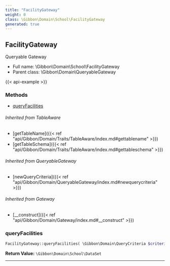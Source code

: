 ```yaml
---
title: "FacilityGateway"
weight: 0
class: \Gibbon\Domain\School\FacilityGateway
generated: true
---
```


## FacilityGateway

Queryable Gateway



* Full name: \Gibbon\Domain\School\FacilityGateway
* Parent class: \Gibbon\Domain\QueryableGateway

{{< api-example >}} 



### Methods

- [queryFacilities](#queryfacilities)




###### Inherited from TableAware
- [getTableName]({{< ref "api/Gibbon/Domain/Traits/TableAware/index.md#gettablename" >}})
- [getTableSchema]({{< ref "api/Gibbon/Domain/Traits/TableAware/index.md#gettableschema" >}})

###### Inherited from QueryableGateway
- [newQueryCriteria]({{< ref "api/Gibbon/Domain/QueryableGateway/index.md#newquerycriteria" >}})

###### Inherited from Gateway
- [__construct]({{< ref "api/Gibbon/Domain/Gateway/index.md#__construct" >}})



### queryFacilities



```php
FacilityGateway::queryFacilities( \Gibbon\Domain\QueryCriteria $criteria ): \Gibbon\Domain\School\DataSet
```






**Return Value:**
`\Gibbon\Domain\School\DataSet`  



---

